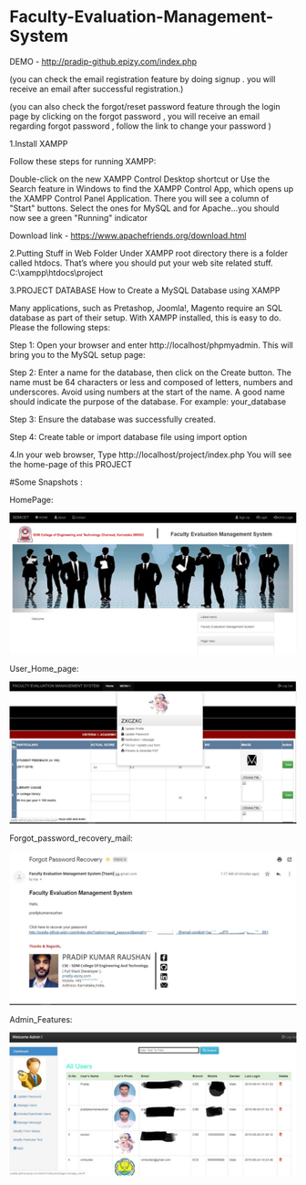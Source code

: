 # Faculty-Evaluation-Management-System  
DEMO - http://pradip-github.epizy.com/index.php

(you can check the email registration feature by doing signup . you will receive an email after successful registration.)

(you can also check the forgot/reset password feature through the login page by clicking on the forgot password , you will receive an email regarding forgot password , follow the link to change your password )

1.Install XAMPP

Follow these steps for running XAMPP:

Double-click on the new XAMPP Control Desktop shortcut or Use the Search feature in Windows to find the XAMPP Control App, which opens up the XAMPP Control Panel Application. There you will see a column of "Start" buttons. Select the ones for MySQL and for Apache...you should now see a green "Running" indicator

Download link - https://www.apachefriends.org/download.html

2.Putting Stuff in Web Folder
Under XAMPP root directory there is a folder called htdocs. That’s where you should put your web site related stuff. 
C:\xampp\htdocs\project

3.PROJECT DATABASE 
How to Create a MySQL Database using XAMPP
 
Many applications, such as Pretashop, Joomla!, Magento require an SQL database as part of their setup. 
With XAMPP installed, this is easy to do.
Please the following steps:

Step 1: Open your browser and enter http://localhost/phpmyadmin. This will bring you to the MySQL setup page:

Step 2: Enter a name for the database, then click on the Create button. 
The name must be 64 characters or less and composed of letters, numbers and underscores.
Avoid using numbers at the start of the name. A good name should indicate the purpose of the database. For example: your_database

Step 3: Ensure the database was successfully created.

Step 4: Create table or import database file using import option

4.In your web browser, Type http://localhost/project/index.php You will see the home-page of this PROJECT 

#Some Snapshots :

HomePage:

![Image of HomePage](https://github.com/pradipkumarraushan/Faculty-Evaluation-Management-System/blob/master/Home_page.jpg)

User_Home_page:

![Image of User_Home_page](https://github.com/pradipkumarraushan/Faculty-Evaluation-Management-System/blob/master/User_Home_page.jpg)

Forgot_password_recovery_mail:

![Image of Forgot_password_recovery_mail](https://github.com/pradipkumarraushan/Faculty-Evaluation-Management-System/blob/master/forgot_password_recovery_mail.JPG)

Admin_Features:

![Image of Admin_Features](https://github.com/pradipkumarraushan/Faculty-Evaluation-Management-System/blob/master/Admin_Features.jpg)
